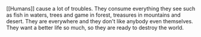 [[Humans]] cause a lot of troubles. They consume everything they see such as fish in waters, trees and game in forest, treasures in mountains and desert. They are everywhere and they don't like anybody even themselves. They want a better life so much, so they are ready to destroy the world.